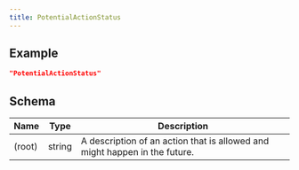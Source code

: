 ```yaml
---
title: PotentialActionStatus
---
```

## Example



```json
"PotentialActionStatus"
```

## Schema

| Name | Type | Description |
|---|---|---|
| (root) | string | A description of an action that is allowed and might happen in the future. |

